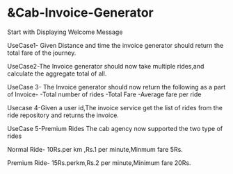 # &Cab-Invoice-Generator



Start with Displaying Welcome  Message







UseCase1- Given Distance and time the invoice generator should return the total fare
of the journey.






UseCase2-The Invoice generator should now take multiple rides,and 
calculate the aggregate total of all.












UseCase 3- The Invoice generator should now return the following as a part of
Invoice-
-Total number of rides
-Total Fare
-Average fare per ride




















Usecase 4-Given a user id,The invoice service get the list of rides from the ride repository
and returns the invoice.












UseCase 5-Premium  Rides
The cab agency now supported the two type of rides

Normal Ride- 10Rs.per km ,Rs.1 per minute,Minmum fare 5Rs.

Premium Ride- 15Rs.perkm,Rs.2 per minute,Minimum fare 20Rs.

